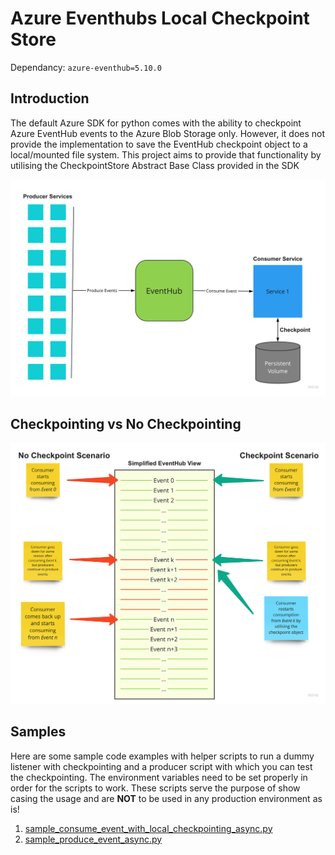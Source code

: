 # Azure Eventhubs Local Checkpoint Store

Dependancy: `azure-eventhub=5.10.0`

## Introduction
The default Azure SDK for python comes with the ability to checkpoint Azure EventHub events to the Azure Blob Storage only. However, it does not provide the implementation to save the EventHub checkpoint object to a local/mounted file system. This project aims to provide that functionality by utilising the CheckpointStore Abstract Base Class provided in the SDK 

![Azure EventHubs with Local Checkpointing](./docs/images/producer_services.png)

## Checkpointing vs No Checkpointing

![Simplified view of how checkpointing works](./docs/images/checkpointing_visualization.png)

## Samples

Here are some sample code examples with helper scripts to run a dummy listener with checkpointing and a producer script with which you can test the checkpointing. The environment variables need to be set properly in order for the scripts to work. These scripts serve the purpose of show casing the usage and are **NOT** to be used in any production environment as is!

1. [sample_consume_event_with_local_checkpointing_async.py](./sample/sample_consume_event_with_local_checkpointing_async.py)
2. [sample_produce_event_async.py](./sample/sample_produce_event_async.py)